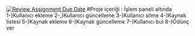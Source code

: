 [![Review Assignment Due Date](https://classroom.github.com/assets/deadline-readme-button-8d59dc4de5201274e310e4c54b9627a8934c3b88527886e3b421487c677d23eb.svg)](https://classroom.github.com/a/uelKf0-p)
#Proje içeriği : İşlem paneli altında
1-)Kullanıcı ekleme
2-,)Kullanıcı güncelleme
3-)Kullanıcı silme
4-)Kaynak listesi
5-)Kaynak ekleme
6-)Kaynak güncelleme
7-)Kullanıcı bul
8-)Ödünç ver
